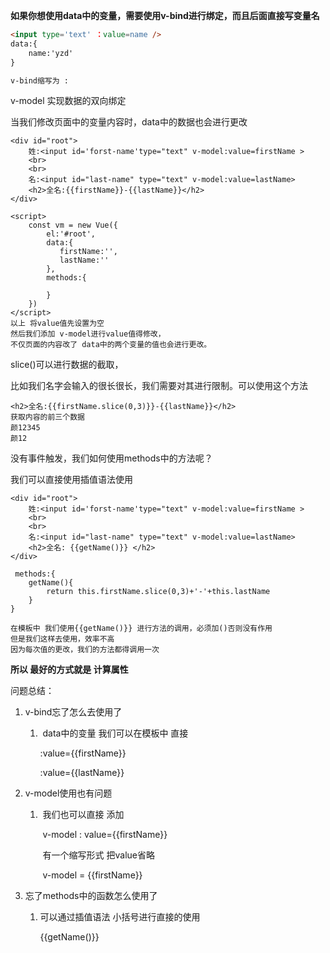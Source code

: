 **如果你想使用data中的变量，需要使用v-bind进行绑定，而且后面直接写变量名**

```html
<input type='text' ：value=name />
data:{
	name:'yzd'
}

v-bind缩写为 :
```

v-model 实现数据的双向绑定

当我们修改页面中的变量内容时，data中的数据也会进行更改

```vue
<div id="root">
    姓:<input id='forst-name'type="text" v-model:value=firstName >
    <br>
    <br>
    名:<input id="last-name" type="text" v-model:value=lastName>
    <h2>全名:{{firstName}}-{{lastName}}</h2>
</div>
    
<script>
    const vm = new Vue({
        el:'#root',
        data:{
           firstName:'',
           lastName:''
        },
        methods:{

        }
    })
</script>
以上 将value值先设置为空
然后我们添加 v-model进行value值得修改，
不仅页面的内容改了 data中的两个变量的值也会进行更改。	
```

slice()可以进行数据的截取，

比如我们名字会输入的很长很长，我们需要对其进行限制。可以使用这个方法

```vue
<h2>全名:{{firstName.slice(0,3)}}-{{lastName}}</h2>
获取内容的前三个数据
颜12345
颜12
```

没有事件触发，我们如何使用methods中的方法呢？

我们可以直接使用插值语法使用 

```vue
<div id="root">
    姓:<input id='forst-name'type="text" v-model:value=firstName >
    <br>
    <br>
    名:<input id="last-name" type="text" v-model:value=lastName>
    <h2>全名: {{getName()}} </h2>
</div>

 methods:{
    getName(){
        return this.firstName.slice(0,3)+'-'+this.lastName
    }
}

在模板中 我们使用{{getName()}} 进行方法的调用，必须加()否则没有作用
但是我们这样去使用，效率不高
因为每次值的更改，我们的方法都得调用一次
```

**所以 最好的方式就是 计算属性**



问题总结：

 1. v-bind忘了怎么去使用了

    1. ​	data中的变量 我们可以在模板中 直接   

       :value={{firstName}}

       :value={{lastName}}

       

 2. v-model使用也有问题

    1. ​	我们也可以直接 添加

       ​	v-model : value={{firstName}}

       ​	有一个缩写形式 把value省略

       ​	v-model = {{firstName}}

       

 3. 忘了methods中的函数怎么使用了

    1. 可以通过插值语法 小括号进行直接的使用

       {{getName()}}







